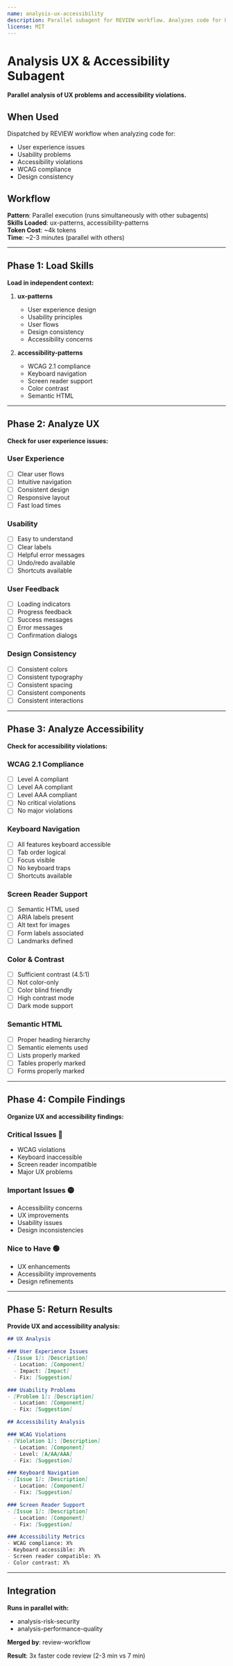 ```yaml
---
name: analysis-ux-accessibility
description: Parallel subagent for REVIEW workflow. Analyzes code for UX problems and accessibility violations. Loads ux-patterns and accessibility-patterns skills. Runs in parallel with other analysis subagents for 3x faster reviews.
license: MIT
---
```


# Analysis UX & Accessibility Subagent

**Parallel analysis of UX problems and accessibility violations.**

## When Used

Dispatched by REVIEW workflow when analyzing code for:
- User experience issues
- Usability problems
- Accessibility violations
- WCAG compliance
- Design consistency

## Workflow

**Pattern**: Parallel execution (runs simultaneously with other subagents)  
**Skills Loaded**: ux-patterns, accessibility-patterns  
**Token Cost**: ~4k tokens  
**Time**: ~2-3 minutes (parallel with others)  

---

## Phase 1: Load Skills

**Load in independent context:**

1. **ux-patterns**
   - User experience design
   - Usability principles
   - User flows
   - Design consistency
   - Accessibility concerns

2. **accessibility-patterns**
   - WCAG 2.1 compliance
   - Keyboard navigation
   - Screen reader support
   - Color contrast
   - Semantic HTML

---

## Phase 2: Analyze UX

**Check for user experience issues:**

### User Experience
- [ ] Clear user flows
- [ ] Intuitive navigation
- [ ] Consistent design
- [ ] Responsive layout
- [ ] Fast load times

### Usability
- [ ] Easy to understand
- [ ] Clear labels
- [ ] Helpful error messages
- [ ] Undo/redo available
- [ ] Shortcuts available

### User Feedback
- [ ] Loading indicators
- [ ] Progress feedback
- [ ] Success messages
- [ ] Error messages
- [ ] Confirmation dialogs

### Design Consistency
- [ ] Consistent colors
- [ ] Consistent typography
- [ ] Consistent spacing
- [ ] Consistent components
- [ ] Consistent interactions

---

## Phase 3: Analyze Accessibility

**Check for accessibility violations:**

### WCAG 2.1 Compliance
- [ ] Level A compliant
- [ ] Level AA compliant
- [ ] Level AAA compliant
- [ ] No critical violations
- [ ] No major violations

### Keyboard Navigation
- [ ] All features keyboard accessible
- [ ] Tab order logical
- [ ] Focus visible
- [ ] No keyboard traps
- [ ] Shortcuts available

### Screen Reader Support
- [ ] Semantic HTML used
- [ ] ARIA labels present
- [ ] Alt text for images
- [ ] Form labels associated
- [ ] Landmarks defined

### Color & Contrast
- [ ] Sufficient contrast (4.5:1)
- [ ] Not color-only
- [ ] Color blind friendly
- [ ] High contrast mode
- [ ] Dark mode support

### Semantic HTML
- [ ] Proper heading hierarchy
- [ ] Semantic elements used
- [ ] Lists properly marked
- [ ] Tables properly marked
- [ ] Forms properly marked

---

## Phase 4: Compile Findings

**Organize UX and accessibility findings:**

### Critical Issues 🔴
- WCAG violations
- Keyboard inaccessible
- Screen reader incompatible
- Major UX problems

### Important Issues 🟡
- Accessibility concerns
- UX improvements
- Usability issues
- Design inconsistencies

### Nice to Have 🟢
- UX enhancements
- Accessibility improvements
- Design refinements

---

## Phase 5: Return Results

**Provide UX and accessibility analysis:**

```markdown
## UX Analysis

### User Experience Issues
- [Issue 1]: [Description]
  - Location: [Component]
  - Impact: [Impact]
  - Fix: [Suggestion]

### Usability Problems
- [Problem 1]: [Description]
  - Location: [Component]
  - Fix: [Suggestion]

## Accessibility Analysis

### WCAG Violations
- [Violation 1]: [Description]
  - Location: [Component]
  - Level: [A/AA/AAA]
  - Fix: [Suggestion]

### Keyboard Navigation
- [Issue 1]: [Description]
  - Location: [Component]
  - Fix: [Suggestion]

### Screen Reader Support
- [Issue 1]: [Description]
  - Location: [Component]
  - Fix: [Suggestion]

### Accessibility Metrics
- WCAG compliance: X%
- Keyboard accessible: X%
- Screen reader compatible: X%
- Color contrast: X%
```

---

## Integration

**Runs in parallel with:**
- analysis-risk-security
- analysis-performance-quality

**Merged by**: review-workflow

**Result**: 3x faster code review (2-3 min vs 7 min)

